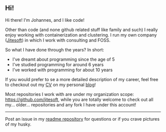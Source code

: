 ## Hi!

Hi there! I'm Johannes, and I like code!

Other than code (and none github related stuff like family and such) I really enjoy working with containerization and clustering.
I run my own company ([Jitesoft](https://github.com/jitesoft)) in which I work with consulting and FOSS.

So what I have done through the years?
In short:

* I've dreamt about programming since the age of 5
* I've studied programming for around 6 years
* I've worked with programming for about 10 years

If you would prefer to se a more detailed description of my career, feel free to checkout out my [CV](https://jite.eu/CV) on my personal [blog](https://jite.eu)!

Most repositories I work with are under my organization scope: https://github.com/jitesoft, while you are totally welcome to check out all my... older... repositories
and any fork I have under this account!

---

Post an issue in my [readme repository](https://github.com/johannestegner/johannestegner) for questions or if you crave pictures of my husky.


<!--
**Johannestegner/Johannestegner** is a ✨ _special_ ✨ repository because its `README.md` (this file) appears on your GitHub profile.

Here are some ideas to get you started:

- 🔭 I’m currently working on ...
- 🌱 I’m currently learning ...
- 👯 I’m looking to collaborate on ...
- 🤔 I’m looking for help with ...
- 💬 Ask me about ...
- 📫 How to reach me: ...
- 😄 Pronouns: ...
- ⚡ Fun fact: ...
-->
